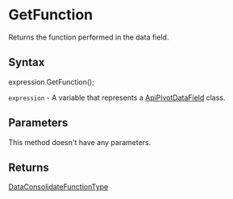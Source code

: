# GetFunction

Returns the function performed in the data field.

## Syntax

expression.GetFunction();

`expression` - A variable that represents a [ApiPivotDataField](../ApiPivotDataField.md) class.

## Parameters

This method doesn't have any parameters.

## Returns

[DataConsolidateFunctionType](../../Enumeration/DataConsolidateFunctionType.md)